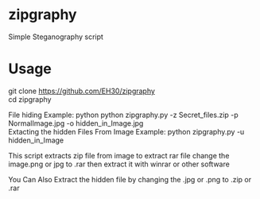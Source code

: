 # zipgraphy
Simple Steganography script 


# Usage   
git clone https://github.com/EH30/zipgraphy   
cd zipgraphy   

File hiding Example: python python zipgraphy.py -z Secret_files.zip -p NormalImage.jpg -o hidden_in_Image.jpg   
Extacting the hidden Files From Image Example: python zipgraphy.py -u hidden_in_Image   

This script extracts zip file from image to extract rar file change the image.png or jpg to .rar then extract it with winrar or other software   

You Can Also Extract the hidden file by changing the .jpg or .png to .zip or .rar    
